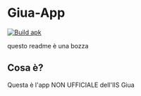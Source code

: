# Giua-App
[![Build apk](https://github.com/Giua-app/Giua-App/actions/workflows/main.yml/badge.svg)](https://github.com/Giua-app/Giua-App/actions/workflows/main.yml)

questo readme è una bozza

## Cosa è?
Questa è l'app NON UFFICIALE dell'IIS Giua 
